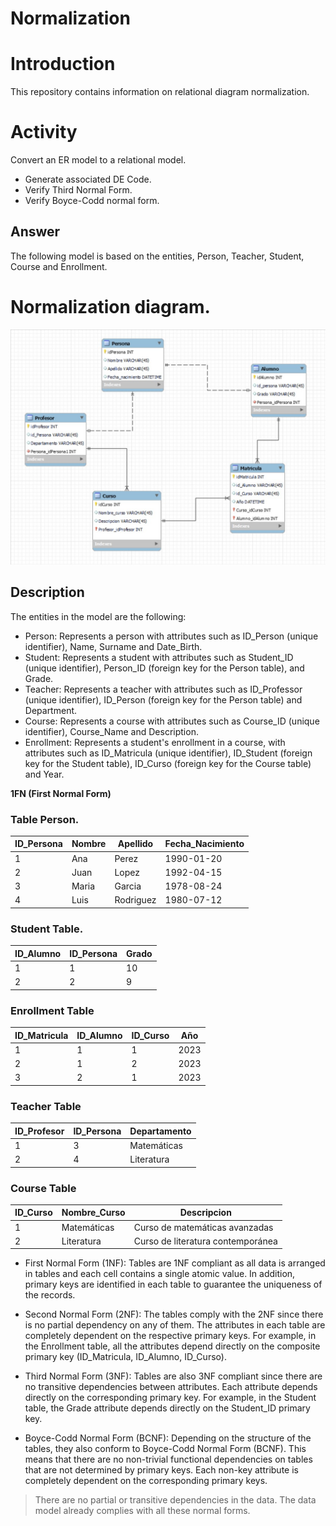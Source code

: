 # Normalization

# Introduction
This repository contains information on relational diagram normalization.

# Activity
Convert an ER model to a relational model.
+ Generate associated DE Code.
+ Verify Third Normal Form.
+ Verify Boyce-Codd normal form.

## Answer
The following model is based on the entities, Person, Teacher, Student, Course and Enrollment.

# Normalization diagram.
![Modelo ER](images/ER_normalizacion.jpg)

## Description
The entities in the model are the following:

+ Person: Represents a person with attributes such as ID_Person (unique identifier), Name, Surname and Date_Birth.
+ Student: Represents a student with attributes such as Student_ID (unique identifier), Person_ID (foreign key for the Person table), and Grade.
+ Teacher: Represents a teacher with attributes such as ID_Professor (unique identifier), ID_Person (foreign key for the Person table) and Department.
+ Course: Represents a course with attributes such as Course_ID (unique identifier), Course_Name and Description.
+ Enrollment: Represents a student's enrollment in a course, with attributes such as ID_Matricula (unique identifier), ID_Student (foreign key for the Student table), ID_Curso (foreign key for the Course table) and Year.

**1FN (First Normal Form)**

  ### Table Person.


| ID_Persona | Nombre | Apellido | Fecha_Nacimiento |
|------------|--------|----------|------------------|
| 1          | Ana    | Perez    | 1990-01-20       |
| 2          | Juan   | Lopez    | 1992-04-15       |
| 3          | Maria  | Garcia   | 1978-08-24       |
| 4          | Luis   | Rodriguez| 1980-07-12       |

### Student Table.
 
 | ID_Alumno | ID_Persona | Grado |
|-----------|------------|-------|
| 1         | 1          | 10    |
| 2         | 2          | 9     |

### Enrollment Table

| ID_Matricula | ID_Alumno | ID_Curso | Año |
|--------------|-----------|----------|-----|
| 1            | 1         | 1        | 2023|
| 2            | 1         | 2        | 2023|
| 3            | 2         | 1        | 2023|


### Teacher Table

| ID_Profesor | ID_Persona | Departamento |
|-------------|------------|--------------|
| 1           | 3          | Matemáticas  |
| 2           | 4          | Literatura   |


### Course Table

| ID_Curso | Nombre_Curso | Descripcion |
|----------|--------------|-------------|
| 1        | Matemáticas  | Curso de matemáticas avanzadas |
| 2        | Literatura   | Curso de literatura contemporánea |


+ First Normal Form (1NF):
Tables are 1NF compliant as all data is arranged in tables and each cell contains a single atomic value. In addition, primary keys are identified in each table to guarantee the uniqueness of the records.

+ Second Normal Form (2NF):
The tables comply with the 2NF since there is no partial dependency on any of them. The attributes in each table are completely dependent on the respective primary keys. For example, in the Enrollment table, all the attributes depend directly on the composite primary key (ID_Matricula, ID_Alumno, ID_Curso).

+ Third Normal Form (3NF):
Tables are also 3NF compliant since there are no transitive dependencies between attributes. Each attribute depends directly on the corresponding primary key. For example, in the Student table, the Grade attribute depends directly on the Student_ID primary key.

+ Boyce-Codd Normal Form (BCNF):
Depending on the structure of the tables, they also conform to Boyce-Codd Normal Form (BCNF). This means that there are no non-trivial functional dependencies on tables that are not determined by primary keys. Each non-key attribute is completely dependent on the corresponding primary keys.

>There are no partial or transitive dependencies in the data.
  The data model already complies with all these normal forms.